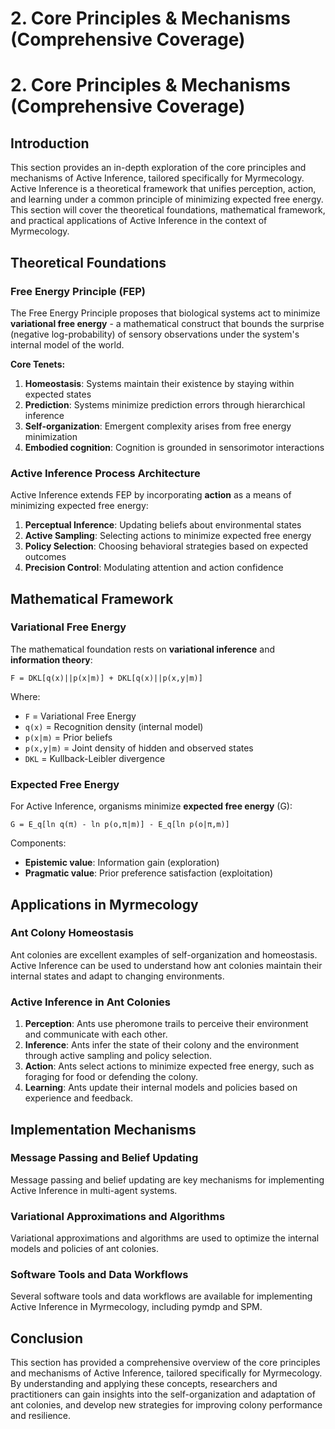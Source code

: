 # 2. Core Principles & Mechanisms (Comprehensive Coverage)

# 2. Core Principles & Mechanisms (Comprehensive Coverage)

## Introduction
This section provides an in-depth exploration of the core principles and mechanisms of Active Inference, tailored specifically for Myrmecology. Active Inference is a theoretical framework that unifies perception, action, and learning under a common principle of minimizing expected free energy. This section will cover the theoretical foundations, mathematical framework, and practical applications of Active Inference in the context of Myrmecology.

## Theoretical Foundations

### Free Energy Principle (FEP)

The Free Energy Principle proposes that biological systems act to minimize **variational free energy** - a mathematical construct that bounds the surprise (negative log-probability) of sensory observations under the system's internal model of the world.

**Core Tenets:**

1. **Homeostasis**: Systems maintain their existence by staying within expected states
2. **Prediction**: Systems minimize prediction errors through hierarchical inference
3. **Self-organization**: Emergent complexity arises from free energy minimization
4. **Embodied cognition**: Cognition is grounded in sensorimotor interactions

### Active Inference Process Architecture

Active Inference extends FEP by incorporating **action** as a means of minimizing expected free energy:

1. **Perceptual Inference**: Updating beliefs about environmental states
2. **Active Sampling**: Selecting actions to minimize expected free energy
3. **Policy Selection**: Choosing behavioral strategies based on expected outcomes
4. **Precision Control**: Modulating attention and action confidence

## Mathematical Framework

### Variational Free Energy

The mathematical foundation rests on **variational inference** and **information theory**:

```mathematical
F = DKL[q(x)||p(x|m)] + DKL[q(x)||p(x,y|m)]
```

Where:

- `F` = Variational Free Energy
- `q(x)` = Recognition density (internal model)
- `p(x|m)` = Prior beliefs
- `p(x,y|m)` = Joint density of hidden and observed states
- `DKL` = Kullback-Leibler divergence

### Expected Free Energy

For Active Inference, organisms minimize **expected free energy** (G):

```mathematical
G = E_q[ln q(π) - ln p(o,π|m)] - E_q[ln p(o|π,m)]
```

Components:

- **Epistemic value**: Information gain (exploration)
- **Pragmatic value**: Prior preference satisfaction (exploitation)

## Applications in Myrmecology

### Ant Colony Homeostasis

Ant colonies are excellent examples of self-organization and homeostasis. Active Inference can be used to understand how ant colonies maintain their internal states and adapt to changing environments.

### Active Inference in Ant Colonies

1. **Perception**: Ants use pheromone trails to perceive their environment and communicate with each other.
2. **Inference**: Ants infer the state of their colony and the environment through active sampling and policy selection.
3. **Action**: Ants select actions to minimize expected free energy, such as foraging for food or defending the colony.
4. **Learning**: Ants update their internal models and policies based on experience and feedback.

## Implementation Mechanisms

### Message Passing and Belief Updating

Message passing and belief updating are key mechanisms for implementing Active Inference in multi-agent systems.

### Variational Approximations and Algorithms

Variational approximations and algorithms are used to optimize the internal models and policies of ant colonies.

### Software Tools and Data Workflows

Several software tools and data workflows are available for implementing Active Inference in Myrmecology, including pymdp and SPM.

## Conclusion

This section has provided a comprehensive overview of the core principles and mechanisms of Active Inference, tailored specifically for Myrmecology. By understanding and applying these concepts, researchers and practitioners can gain insights into the self-organization and adaptation of ant colonies, and develop new strategies for improving colony performance and resilience.